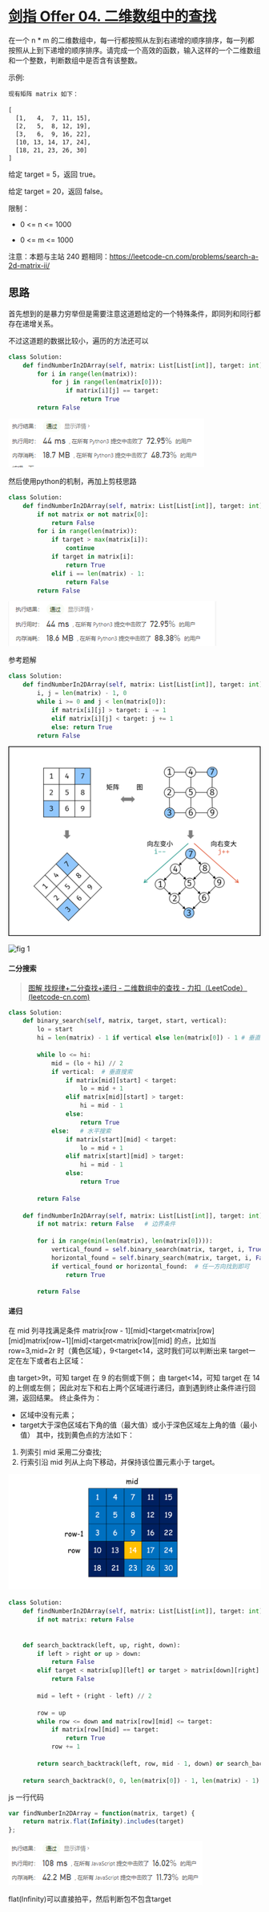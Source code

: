 # [剑指 Offer 04. 二维数组中的查找](https://leetcode-cn.com/problems/er-wei-shu-zu-zhong-de-cha-zhao-lcof/)

在一个 n * m 的二维数组中，每一行都按照从左到右递增的顺序排序，每一列都按照从上到下递增的顺序排序。请完成一个高效的函数，输入这样的一个二维数组和一个整数，判断数组中是否含有该整数。

 

示例:

```
现有矩阵 matrix 如下：

[
  [1,   4,  7, 11, 15],
  [2,   5,  8, 12, 19],
  [3,   6,  9, 16, 22],
  [10, 13, 14, 17, 24],
  [18, 21, 23, 26, 30]
]
```




给定 target = 5，返回 true。

给定 target = 20，返回 false。

 

限制：

- 0 <= n <= 1000

- 0 <= m <= 1000

 

注意：本题与主站 240 题相同：https://leetcode-cn.com/problems/search-a-2d-matrix-ii/

## 思路

首先想到的是暴力穷举但是需要注意这道题给定的一个特殊条件，即同列和同行都存在递增关系。

不过这道题的数据比较小，遍历的方法还可以

```python
class Solution:
    def findNumberIn2DArray(self, matrix: List[List[int]], target: int) -> bool:
        for i in range(len(matrix)):
            for j in range(len(matrix[0])):
                if matrix[i][j] == target:
                    return True
        return False
```



![image-20210312150329437](../img/image-20210312150329437.png)

然后使用python的机制，再加上剪枝思路

```python
class Solution:
    def findNumberIn2DArray(self, matrix: List[List[int]], target: int) -> bool:
        if not matrix or not matrix[0]:
            return False
        for i in range(len(matrix)):
            if target > max(matrix[i]):
                continue
            if target in matrix[i]:
                return True
            elif i == len(matrix) - 1:
                return False
        return False
```

![image-20210312150532306](../img/image-20210312150532306.png)

参考题解

```python
class Solution:
    def findNumberIn2DArray(self, matrix: List[List[int]], target: int) -> bool:
        i, j = len(matrix) - 1, 0
        while i >= 0 and j < len(matrix[0]):
            if matrix[i][j] > target: i -= 1
            elif matrix[i][j] < target: j += 1
            else: return True
        return False
```

![Picture1.png](../img/6584ea93812d27112043d203ea90e4b0950117d45e0452d0c630fcb247fbc4af-Picture1.png)

![fig 1](https://pic.leetcode-cn.com/6f64febe23e0e25e28dbf816dc8850df70368d4e7d7dad5c7871eee386ec7139-file_1581472766383)

#### 二分搜索

> [图解 找规律+二分查找+递归 - 二维数组中的查找 - 力扣（LeetCode） (leetcode-cn.com)](https://leetcode-cn.com/problems/er-wei-shu-zu-zhong-de-cha-zhao-lcof/solution/gao-su-jie-fa-qing-xi-tu-jie-by-ml-zimingmeng/)

```python
class Solution:
    def binary_search(self, matrix, target, start, vertical):
        lo = start
        hi = len(matrix) - 1 if vertical else len(matrix[0]) - 1 # 垂直搜索：hi = 行数 - 1

        while lo <= hi:
            mid = (lo + hi) // 2
            if vertical:  # 垂直搜索
                if matrix[mid][start] < target:
                    lo = mid + 1
                elif matrix[mid][start] > target:
                    hi = mid - 1
                else: 
                    return True
            else:   # 水平搜索
                if matrix[start][mid] < target:
                    lo = mid + 1
                elif matrix[start][mid] > target:
                    hi = mid - 1
                else:
                    return True

        return False

    def findNumberIn2DArray(self, matrix: List[List[int]], target: int) -> bool:
        if not matrix: return False   # 边界条件

        for i in range(min(len(matrix), len(matrix[0]))):
            vertical_found = self.binary_search(matrix, target, i, True) # 垂直方向是否找到
            horizontal_found = self.binary_search(matrix, target, i, False) # 水平是否找到
            if vertical_found or horizontal_found:  # 任一方向找到即可
                return True

        return False
```

#### 递归

在 mid 列寻找满足条件 matrix\[row - 1][mid]<target<matrix\[row][mid]matrix\[row−1][mid]<target<matrix\[row][mid] 的点，比如当 row=3,mid=2r 时（黄色区域），9<target<14，这时我们可以判断出来 target一定在左下或者右上区域：

由 target>9t，可知 target 在 9 的右侧或下侧；
由 target<14，可知 target 在 14 的上侧或左侧；
因此对左下和右上两个区域进行递归，直到遇到终止条件进行回溯，返回结果。 终止条件为：

- 区域中没有元素；
- target大于深色区域右下角的值（最大值）或小于深色区域左上角的值（最小值）
  其中，找到黄色点的方法如下：

1. 列索引 mid 采用二分查找;
2. 行索引沿 mid 列从上向下移动，并保持该位置元素小于 target。



![TIM截图20200229160734.png](../img/00917701153b12d2819e2e0ed681737390b8e5bd26ea1d0c6abd7dfe87c8c927-TIM截图20200229160734.png)

```python
class Solution:
    def findNumberIn2DArray(self, matrix: List[List[int]], target: int) -> bool:
        if not matrix: return False


    def search_backtrack(left, up, right, down):
        if left > right or up > down:
            return False
        elif target < matrix[up][left] or target > matrix[down][right]:
            return False

        mid = left + (right - left) // 2

        row = up
        while row <= down and matrix[row][mid] <= target:
            if matrix[row][mid] == target:
                return True
            row += 1

        return search_backtrack(left, row, mid - 1, down) or search_backtrack(mid + 1, up, right, row - 1)

    return search_backtrack(0, 0, len(matrix[0]) - 1, len(matrix) - 1)
```

js 一行代码

```javascript
var findNumberIn2DArray = function(matrix, target) {
    return matrix.flat(Infinity).includes(target)
};
```

![image-20210312151346914](../img/image-20210312151346914.png)

flat(Infinity)可以直接拍平，然后判断包不包含target